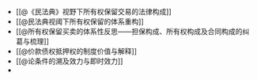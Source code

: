 - [[@《民法典》视野下所有权保留交易的法律构成]]
- [[@民法典视阈下所有权保留的体系重构]]
- [[@所有权保留买卖的体系性反思——担保构成、所有权构成及合同构成的纠葛与梳理]]
- [[@价款债权抵押权的制度价值与解释]]
- [[@论条件的溯及效力与即时效力]]
-